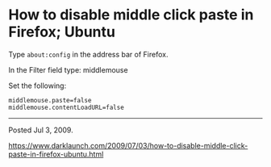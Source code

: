 # How to disable middle click paste in Firefox; Ubuntu

Type `about:config` in the address bar of Firefox.

In the Filter field type: middlemouse

Set the following:

```
middlemouse.paste=false
middlemouse.contentLoadURL=false
```

---

Posted Jul 3, 2009.

https://www.darklaunch.com/2009/07/03/how-to-disable-middle-click-paste-in-firefox-ubuntu.html